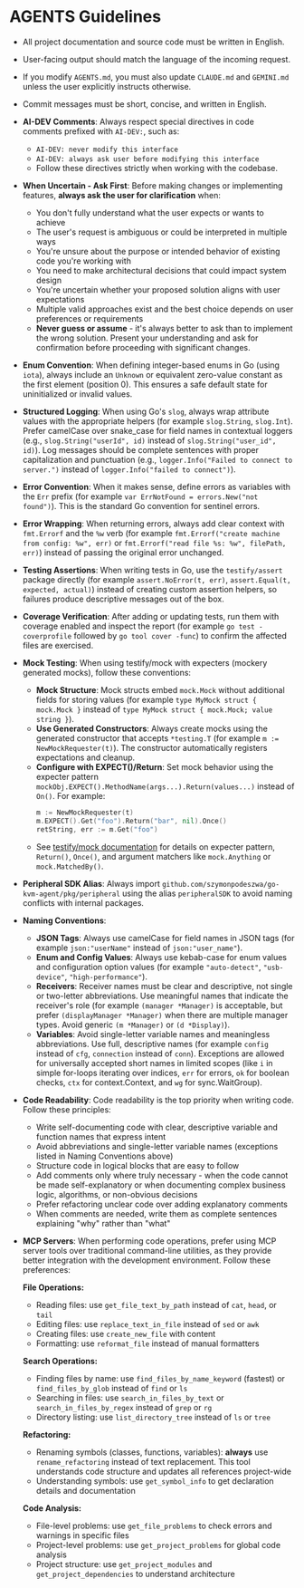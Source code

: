 # AGENTS Guidelines

- All project documentation and source code must be written in English.
- User-facing output should match the language of the incoming request.
- If you modify `AGENTS.md`, you must also update `CLAUDE.md` and `GEMINI.md` unless the user explicitly instructs otherwise.
- Commit messages must be short, concise, and written in English.
- **AI-DEV Comments**: Always respect special directives in code comments prefixed with `AI-DEV:`, such as:
  - `AI-DEV: never modify this interface`
  - `AI-DEV: always ask user before modifying this interface`
  - Follow these directives strictly when working with the codebase.
- **When Uncertain - Ask First**: Before making changes or implementing features, **always ask the user for clarification** when:
  - You don't fully understand what the user expects or wants to achieve
  - The user's request is ambiguous or could be interpreted in multiple ways
  - You're unsure about the purpose or intended behavior of existing code you're working with
  - You need to make architectural decisions that could impact system design
  - You're uncertain whether your proposed solution aligns with user expectations
  - Multiple valid approaches exist and the best choice depends on user preferences or requirements
  - **Never guess or assume** - it's always better to ask than to implement the wrong solution. Present your understanding and ask for confirmation before proceeding with significant changes.
- **Enum Convention**: When defining integer-based enums in Go (using `iota`), always include an `Unknown` or equivalent zero-value constant as the first element (position 0). This ensures a safe default state for uninitialized or invalid values.
- **Structured Logging**: When using Go's `slog`, always wrap attribute values with the appropriate helpers (for example `slog.String`, `slog.Int`). Prefer camelCase over snake_case for field names in contextual loggers (e.g., `slog.String("userId", id)` instead of `slog.String("user_id", id)`). Log messages should be complete sentences with proper capitalization and punctuation (e.g., `logger.Info("Failed to connect to server.")` instead of `logger.Info("failed to connect")`).
- **Error Convention**: When it makes sense, define errors as variables with the `Err` prefix (for example `var ErrNotFound = errors.New("not found")`). This is the standard Go convention for sentinel errors.
- **Error Wrapping**: When returning errors, always add clear context with `fmt.Errorf` and the `%w` verb (for example `fmt.Errorf("create machine from config: %w", err)` or `fmt.Errorf("read file %s: %w", filePath, err)`) instead of passing the original error unchanged.
- **Testing Assertions**: When writing tests in Go, use the `testify/assert` package directly (for example `assert.NoError(t, err)`, `assert.Equal(t, expected, actual)`) instead of creating custom assertion helpers, so failures produce descriptive messages out of the box.
- **Coverage Verification**: After adding or updating tests, run them with coverage enabled and inspect the report (for example `go test -coverprofile` followed by `go tool cover -func`) to confirm the affected files are exercised.
- **Mock Testing**: When using testify/mock with expecters (mockery generated mocks), follow these conventions:
  - **Mock Structure**: Mock structs embed `mock.Mock` without additional fields for storing values (for example `type MyMock struct { mock.Mock }` instead of `type MyMock struct { mock.Mock; value string }`).
  - **Use Generated Constructors**: Always create mocks using the generated constructor that accepts `*testing.T` (for example `m := NewMockRequester(t)`). The constructor automatically registers expectations and cleanup.
  - **Configure with EXPECT()/Return**: Set mock behavior using the expecter pattern `mockObj.EXPECT().MethodName(args...).Return(values...)` instead of `On()`. For example:
    ```go
    m := NewMockRequester(t)
    m.EXPECT().Get("foo").Return("bar", nil).Once()
    retString, err := m.Get("foo")
    ```
  - See [testify/mock documentation](https://pkg.go.dev/github.com/stretchr/testify/mock) for details on expecter pattern, `Return()`, `Once()`, and argument matchers like `mock.Anything` or `mock.MatchedBy()`.
- **Peripheral SDK Alias**: Always import `github.com/szymonpodeszwa/go-kvm-agent/pkg/peripheral` using the alias `peripheralSDK` to avoid naming conflicts with internal packages.
- **Naming Conventions**:
  - **JSON Tags**: Always use camelCase for field names in JSON tags (for example `json:"userName"` instead of `json:"user_name"`).
  - **Enum and Config Values**: Always use kebab-case for enum values and configuration option values (for example `"auto-detect"`, `"usb-device"`, `"high-performance"`).
  - **Receivers**: Receiver names must be clear and descriptive, not single or two-letter abbreviations. Use meaningful names that indicate the receiver's role (for example `(manager *Manager)` is acceptable, but prefer `(displayManager *Manager)` when there are multiple manager types. Avoid generic `(m *Manager)` or `(d *Display)`).
  - **Variables**: Avoid single-letter variable names and meaningless abbreviations. Use full, descriptive names (for example `config` instead of `cfg`, `connection` instead of `conn`). Exceptions are allowed for universally accepted short names in limited scopes (like `i` in simple for-loops iterating over indices, `err` for errors, `ok` for boolean checks, `ctx` for context.Context, and `wg` for sync.WaitGroup).
- **Code Readability**: Code readability is the top priority when writing code. Follow these principles:
  - Write self-documenting code with clear, descriptive variable and function names that express intent
  - Avoid abbreviations and single-letter variable names (exceptions listed in Naming Conventions above)
  - Structure code in logical blocks that are easy to follow
  - Add comments only where truly necessary - when the code cannot be made self-explanatory or when documenting complex business logic, algorithms, or non-obvious decisions
  - Prefer refactoring unclear code over adding explanatory comments
  - When comments are needed, write them as complete sentences explaining "why" rather than "what"
- **MCP Servers**: When performing code operations, prefer using MCP server tools over traditional command-line utilities, as they provide better integration with the development environment. Follow these preferences:

  **File Operations:**
  - Reading files: use `get_file_text_by_path` instead of `cat`, `head`, or `tail`
  - Editing files: use `replace_text_in_file` instead of `sed` or `awk`
  - Creating files: use `create_new_file` with content
  - Formatting: use `reformat_file` instead of manual formatters

  **Search Operations:**
  - Finding files by name: use `find_files_by_name_keyword` (fastest) or `find_files_by_glob` instead of `find` or `ls`
  - Searching in files: use `search_in_files_by_text` or `search_in_files_by_regex` instead of `grep` or `rg`
  - Directory listing: use `list_directory_tree` instead of `ls` or `tree`

  **Refactoring:**
  - Renaming symbols (classes, functions, variables): **always** use `rename_refactoring` instead of text replacement. This tool understands code structure and updates all references project-wide
  - Understanding symbols: use `get_symbol_info` to get declaration details and documentation

  **Code Analysis:**
  - File-level problems: use `get_file_problems` to check errors and warnings in specific files
  - Project-level problems: use `get_project_problems` for global code analysis
  - Project structure: use `get_project_modules` and `get_project_dependencies` to understand architecture

